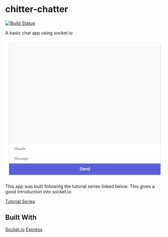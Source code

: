 # chitter-chatter

[![Build Status](https://travis-ci.org/dills122/chitter-chatter.svg?branch=master)](https://travis-ci.org/dills122/chitter-chatter)

A basic chat app using socket.io

![App View](src/public/app-look.png)

This app was built following the tutorial series linked below. This gives a good introduction into socket.io.

[Tutorial Series](https://www.youtube.com/playlist?list=PL4cUxeGkcC9i4V-_ZVwLmOusj8YAUhj_9)

## Built With

[Socket.io](https://github.com/socketio/socket.io)
[Express](https://github.com/expressjs/express)
